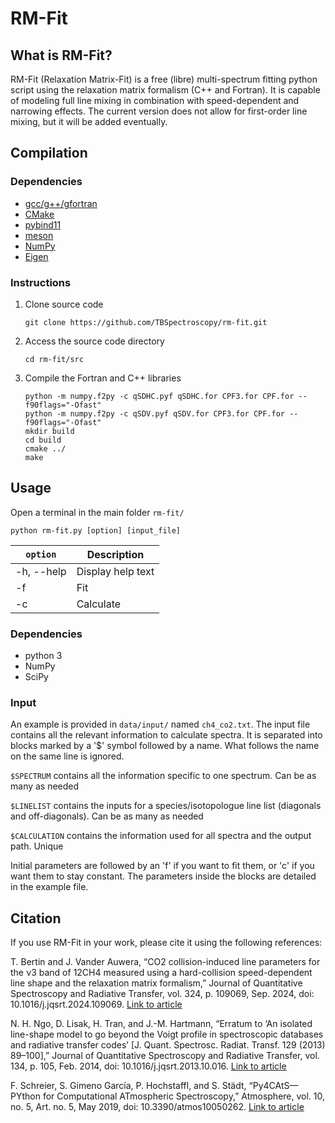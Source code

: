 # RM-Fit

What is RM-Fit?
---------------

RM-Fit (Relaxation Matrix-Fit) is a free (libre) multi-spectrum fitting python script using the relaxation matrix formalism (C++ and Fortran). It is capable of modeling full line mixing in combination with speed-dependent and narrowing effects. The current version does not allow for first-order line mixing, but it will be added eventually.

Compilation
-----------
### Dependencies

- [gcc/g++/gfortran](https://gcc.gnu.org/)
- [CMake](https://cmake.org/)
- [pybind11](https://github.com/pybind/pybind11)
- [meson](https://mesonbuild.com/)
- [NumPy](https://numpy.org/)
- [Eigen](https://eigen.tuxfamily.org)

### Instructions

1. Clone source code
    ```
    git clone https://github.com/TBSpectroscopy/rm-fit.git
    ```

2. Access the source code directory
    ```
    cd rm-fit/src
    ```

3. Compile the Fortran and C++ libraries
    ```
    python -m numpy.f2py -c qSDHC.pyf qSDHC.for CPF3.for CPF.for --f90flags="-Ofast"
    python -m numpy.f2py -c qSDV.pyf qSDV.for CPF3.for CPF.for --f90flags="-Ofast"
    mkdir build
    cd build
    cmake ../
    make
    ```

Usage
-----

Open a terminal in the main folder `rm-fit/`

```
python rm-fit.py [option] [input_file]
```

| `option` | Description |
|---|---|
| -h, --help | Display help text|
| -f | Fit |
| -c | Calculate |

### Dependencies

- python 3
- NumPy
- SciPy

### Input

An example is provided in `data/input/` named `ch4_co2.txt`. The input file contains all the relevant information to calculate spectra. It is separated into blocks marked by a '$' symbol followed by a name. What follows the name on the same line is ignored.

`$SPECTRUM` contains all the information specific to one spectrum. Can be as many as needed

`$LINELIST` contains the inputs for a species/isotopologue line list (diagonals and off-diagonals). Can be as many as needed

`$CALCULATION` contains the information used for all spectra and the output path. Unique

Initial parameters are followed by an 'f' if you want to fit them, or 'c' if you want them to stay constant. The parameters inside the blocks are detailed in the example file.


Citation
--------

If you use RM-Fit in your work, please cite it using the following references:

T. Bertin and J. Vander Auwera, “CO2 collision-induced line parameters for the ν3 band of 12CH4 measured using a hard-collision speed-dependent line shape and the relaxation matrix formalism,” Journal of Quantitative Spectroscopy and Radiative Transfer, vol. 324, p. 109069, Sep. 2024, doi: 10.1016/j.jqsrt.2024.109069. [Link to article](https://www.sciencedirect.com/science/article/abs/pii/S0022407324001766)

N. H. Ngo, D. Lisak, H. Tran, and J.-M. Hartmann, “Erratum to ‘An isolated line-shape model to go beyond the Voigt profile in spectroscopic databases and radiative transfer codes’ [J. Quant. Spectrosc. Radiat. Transf. 129 (2013) 89–100],” Journal of Quantitative Spectroscopy and Radiative Transfer, vol. 134, p. 105, Feb. 2014, doi: 10.1016/j.jqsrt.2013.10.016. [Link to article](https://www.sciencedirect.com/science/article/abs/pii/S0022407313002598)

F. Schreier, S. Gimeno García, P. Hochstaffl, and S. Städt, “Py4CAtS—PYthon for Computational ATmospheric Spectroscopy,” Atmosphere, vol. 10, no. 5, Art. no. 5, May 2019, doi: 10.3390/atmos10050262. [Link to article](https://www.mdpi.com/2073-4433/10/5/262)
